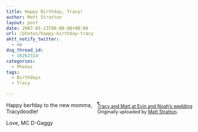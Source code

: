 ```yaml
---
title: Happy Birthday, Tracy!
author: Matt Stratton
layout: post
date: 2007-05-23T06:08:00+00:00
url: /photos/happy-birthday-tracy
aktt_notify_twitter:
  - no
dsq_thread_id:
  - 28262314
categories:
  - Photos
tags:
  - Birthdays
  - Tracy

---
```

<div style="float:right;margin-left:10px;margin-bottom:10px;">
  <a title="photo sharing" href="https://www.flickr.com/photos/mugsy/11961491/"><img style="border:solid 2px #000000;" src="https://farm1.static.flickr.com/11/11961491_7c5f5f017e_m.jpg" alt="" /></a><br /> <span style="font-size:.9em;margin-top:0;"> <a href="https://www.flickr.com/photos/mugsy/11961491/">Tracy and Matt at Evin and Noah&#8217;s wedding</a><br /> Originally uploaded by <a href="https://www.flickr.com/people/mugsy/">Matt Stratton</a>. </span>
</div>

Happy berfday to the new momma, Tracydoodle!

Love, MC D-Gaggy